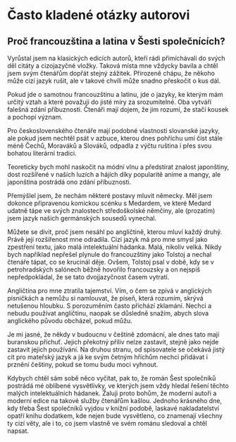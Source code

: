 # Často kladené otázky autorovi

## Proč francouzština a latina v Šesti společnících?

Vyrůstal jsem na klasických edicích autorů, kteří rádi přimíchávali do svých děl citáty a cizojazyčné vložky. Taková místa mne vždycky bavila a chtěl jsem svým čtenářům dopřát stejný zážitek. Přirozeně chápu, že někoho může cizí jazyk rušit, ale v takové chvíli může snadno přeskočit o kus dál.

Pokud jde o samotnou francouzštinu a latinu, jde o jazyky, ke kterým mám určitý vztah a které považuji do jisté míry za srozumitelné. Oba vytváří falešná zdání příbuznosti. Čtenáři mají dojem, že jim rozumí, že stačí kousek a pochopí význam.

Pro československého čtenáře mají podobné vlastnosti slovanské jazyky, ale pokud jsem nechtěl psát v azbuce, kterou dnes pohříchu umí číst stále méně Čechů, Moraváků a Slováků, odpadla z výčtu ruština i přes svou bohatou literární tradici.

Teoreticky bych mohl naskočit na módní vlnu a předstírat znalost japonštiny, dost rozšířené v naších luzích a hájích díky popularitě anime a mangy, ale japonština postrádá ono zdání příbuznosti.

Přemýšlel jsem, že nechám některé postavy mluvit německy. Měl jsem dokonce připravenou komickou scénku s Medardem, ve které Medard udatně tápe ve svých znalostech středoškolské němčiny, ale (prozatím) jsem jazyk našich germánských sousedů vynechal.

Můžete se divit, proč jsem nesáhl po angličtině, kterou mluví každý druhý. Právě její rozšířenost mne odradila. Cizí jazyk má pro mne smysl jako zpestření textu, jako malá intelektuální hádanka. Malá, nikoliv velká. Nikdy bych například nepřešel plynule do francouzštiny jako Tolstoj a nechal čtenáře tápat, co se krucinál děje. Ovšem, Tolstoj psal v době, kdy se v petrohradských salónech běžně hovořilo francouzsky a on nejspíš nepředpokládal, že se tato dvojjazyčnost časem vytratí.

Angličtina pro mne ztratila tajemství. Vím, o čem se zpívá v anglických písničkách a nemůžu si namlouvat, že píseň, která rozumím, skrývá netušenou hloubku. S porozuměním často přichází zklamání. Nechci a nebudu používat angličtinu, naopak se důsledně snažím, abych slova anglického původu obcházel, pokud můžu.

Je mi jasné, že někdy v budoucnu v češtině zdomácní, ale dnes tato mají buranskou příchuť. Jejich překotný příliv nelze zastavit, stejně jako nejde zastavit jejich používání. Na druhou stranu, od spisovatele se očekává jistý cit pro mateřský jazyk a já ke svým četným hříchům nechci přidávat i prznění češtiny, pokud se tomu budu moci vyhnout.

Kdybych chtěl sám sobě něco vyčítat, pak to, že román Šest společníků postrádá mé oblíbené vysvětlivky, ve kterých jsem vždy hledal řešení těchto malých intelektuálních hádanek. Žaluji proto bohům, že moderní autoři a moderní edice na takové služby čtenářům kašlou. Jednoho krásného dne, kdy třeba Šest společníků vyjdou v knižní podobě, laskavé nakladatelství opatří knihu dodatkem, kde nejen bude vysvětleno, co znamenají všechny ty cizí věty, ale i to, co jsem vlastně ve svém románu sledoval a chtěl napsat.




